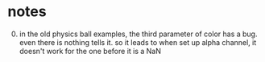 # notes
0. in the old physics ball examples,
the third parameter of color has a bug. even there is nothing tells it.
so it leads to when set up alpha channel,
it doesn't work for the one before it is a NaN
